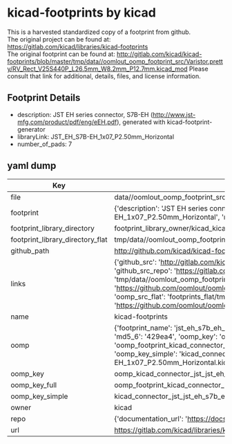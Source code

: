 # kicad-footprints by kicad  
This is a harvested standardized copy of a footprint from github.  
The original project can be found at:  
https://gitlab.com/kicad/libraries/kicad-footprints  
The original footprint can be found at:
http://gitlab.com/kicad/kicad-footprints/blob/master/tmp/data//oomlout_oomp_footprint_src/Varistor.pretty/RV_Rect_V25S440P_L26.5mm_W8.2mm_P12.7mm.kicad_mod
Please consult that link for additional, details, files, and license information.  
## Footprint Details
* description: JST EH series connector, S7B-EH (http://www.jst-mfg.com/product/pdf/eng/eEH.pdf), generated with kicad-footprint-generator  
* libraryLink: JST_EH_S7B-EH_1x07_P2.50mm_Horizontal  
* number_of_pads: 7  
## yaml dump  
| Key | Value |  
| --- | --- |  
| file | data//oomlout_oomp_footprint_src/kicad-footprints/Connector_JST.pretty/JST_EH_S7B-EH_1x07_P2.50mm_Horizontal.kicad_mod |  
| footprint | {'description': 'JST EH series connector, S7B-EH (http://www.jst-mfg.com/product/pdf/eng/eEH.pdf), generated with kicad-footprint-generator', 'libraryLink': 'JST_EH_S7B-EH_1x07_P2.50mm_Horizontal', 'number_of_pads': 7} |  
| footprint_library_directory | footprint_library_owner/kicad_kicad-footprints/ |  
| footprint_library_directory_flat | tmp/data//oomlout_oomp_footprint_src/footprints_flat/kicad_connector_jst_jst_eh_s7b_eh_1x07_p2_50mm_horizontal/working |  
| github_path | http://github.com/kicad/kicad-footprints/blob/master/tmp/data//oomlout_oomp_footprint_src/Connector_JST.pretty/JST_EH_S7B-EH_1x07_P2.50mm_Horizontal.kicad_mod |  
| links | {'github_src': 'http://gitlab.com/kicad/kicad-footprints/blob/master/tmp/data//oomlout_oomp_footprint_src/Varistor.pretty/RV_Rect_V25S440P_L26.5mm_W8.2mm_P12.7mm.kicad_mod', 'github_src_repo': 'https://gitlab.com/kicad/libraries/kicad-footprints', 'oomp_bot': 'tmp/data//oomlout_oomp_footprint_src/footprints/kicad_connector_jst_jst_eh_s7b_eh_1x07_p2_50mm_horizontal/working', 'oomp_bot_github': 'https://github.com/oomlout/oomlout_oomp_footprint_bot/tree/main/tmp/data//oomlout_oomp_footprint_src/footprints/kicad_connector_jst_jst_eh_s7b_eh_1x07_p2_50mm_horizontal/working', 'oomp_src_flat': 'footprints_flat/tmp/data//oomlout_oomp_footprint_src/footprints_flat/kicad_connector_jst_jst_eh_s7b_eh_1x07_p2_50mm_horizontal/working', 'oomp_src_flat_github': 'https://github.com/oomlout/oomlout_oomp_footprint_src/tree/main/tmp/data//oomlout_oomp_footprint_src/footprints_flat/kicad_connector_jst_jst_eh_s7b_eh_1x07_p2_50mm_horizontal/working'} |  
| name | kicad-footprints |  
| oomp | {'footprint_name': 'jst_eh_s7b_eh_1x07_p2_50mm_horizontal', 'library_name': 'connector_jst', 'md5': '429ea4cf0002b65f504c6efd5c0d89fe', 'md5_10': '429ea4cf00', 'md5_5': '429ea', 'md5_6': '429ea4', 'oomp_key': 'oomp_kicad_connector_jst_jst_eh_s7b_eh_1x07_p2_50mm_horizontal', 'oomp_key_extra': 'oomp_footprint_kicad_connector_jst_jst_eh_s7b_eh_1x07_p2_50mm_horizontal', 'oomp_key_full': 'oomp_footprint_kicad_connector_jst_jst_eh_s7b_eh_1x07_p2_50mm_horizontal_429ea4', 'oomp_key_simple': 'kicad_connector_jst_jst_eh_s7b_eh_1x07_p2_50mm_horizontal', 'original_filename': 'data//oomlout_oomp_footprint_src/kicad-footprints/Connector_JST.pretty/JST_EH_S7B-EH_1x07_P2.50mm_Horizontal.kicad_mod', 'owner_name': 'kicad'} |  
| oomp_key | oomp_kicad_connector_jst_jst_eh_s7b_eh_1x07_p2_50mm_horizontal |  
| oomp_key_full | oomp_footprint_kicad_connector_jst_jst_eh_s7b_eh_1x07_p2_50mm_horizontal |  
| oomp_key_simple | kicad_connector_jst_jst_eh_s7b_eh_1x07_p2_50mm_horizontal |  
| owner | kicad |  
| repo | {'documentation_url': 'https://docs.github.com/rest/repos/repos#get-a-repository', 'message': 'Not Found'} |  
| url | https://gitlab.com/kicad/libraries/kicad-footprints |  

